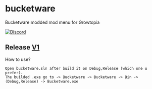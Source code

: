 # bucketware
Bucketware modded mod menu for Growtopia


[![Discord](https://img.shields.io/discord/917888904751874078?color=%23000000&style=plastic)](https://discord.gg/y9ypPXtPrz)


## Release [V1](https://github.com/1Emin/bucketware/releases/tag/release)


How to use?
```
Open bucketware.sln after build it on Debug,Release (which one u prefer).
The builded .exe go to -> Bucketware -> Bucketware -> Bin -> (Debug,Release) -> Bucketware.exe
```
